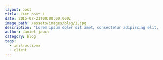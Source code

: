 ```yaml
---
layout: post
title: Test post 1
date: 2015-07-21T00:00:00.000Z
image_path: /assets/images/blog/1.jpg
description: "Lorem ipsum dolor sit amet, consectetur adipiscing elit, sed do eiusmod tempor incididunt ut labore et dolore magna aliqua. Ut enim ad minim veniam, quis nostrud exercitation ullamco laboris nisi ut aliquip ex ea commodo consequat. Duis aute irure dolor in reprehenderit in voluptate velit esse cillum dolore eu fugiat nulla pariatur. Excepteur sint occaecat cupidatat non proident, sunt in culpa qui officia deserunt mollit anim id est laborum."
author: daniel-jauch
category: blog
tags:
  - instructions
  - client
---
```

